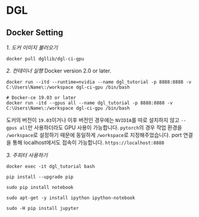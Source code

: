 # DGL


## Docker Setting 
*1. 도커 이미지 불러오기*
```
docker pull dgllib/dgl-ci-gpu
```

*2. 컨테이너 실행*
Docker version 2.0 or later.
```
docker run --itd --runtime=nvidia --name dgl_tutorial -p 8888:8888 -v C:\Users\Name\:/workspace dgl-ci-gpu /bin/bash
```

```
# Docker-ce 19.03 or later
docker run -itd --gpus all --name dgl_tutorial -p 8888:8888 -v C:\Users\Name\:/workspace dgl-ci-gpu /bin/bash
```
도커의 버전이 `19.03`이거나 이후 버전인 경우에는 `NVIDIA`를 따로 설치하지 않고 `--gpus all`만 사용하더라도 GPU 사용이 가능합니다. `pytorch`의 경우 작업 환경을 `/workspace`로 설정하기 때문에 동일하게 `/workspace`로 지정해주었습니다. port 연결을 통해 localhost에서도 접속이 가능합니다. `https://localhost:8888`

*3. 주피터 사용하기*
```
docker exec -it dgl_tutorial bash

pip install --upgrade pip

sudo pip install notebook 

sudo apt-get -y install ipython ipython-notebook

sudo -H pip install jupyter
```
